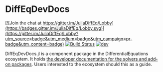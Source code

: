# DiffEqDevDocs

[![Join the chat at https://gitter.im/JuliaDiffEq/Lobby](https://badges.gitter.im/JuliaDiffEq/Lobby.svg)](https://gitter.im/JuliaDiffEq/Lobby?utm_source=badge&utm_medium=badge&utm_campaign=pr-badge&utm_content=badge)
[![Build Status](https://travis-ci.org/JuliaDiffEq/DiffEqDevDocs.jl.svg?branch=master)](https://travis-ci.org/JuliaDiffEq/DiffEqDevDocs.jl)
[![dev](https://img.shields.io/badge/docs-dev-blue.svg)](http://devdocs.juliadiffeq.org/dev/)

DiffEqDevDocs.jl is a component package in the DifferentialEquations ecosystem. It holds [the developer documentation for the solvers and add-on packages](http://devdocs.juliadiffeq.org/dev/).
Users interested to the ecosystem should this as a guide.
